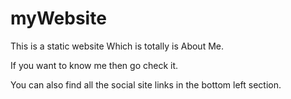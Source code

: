 # myWebsite
This is a static website Which is totally is About Me.

If you want to know me then go check it.

You can also find all the social site links in the bottom left section.
